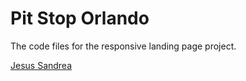 # Pit Stop Orlando
The code files for the responsive landing page project.

[Jesus Sandrea](https:jesussandrea.com)
